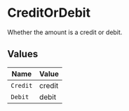 # CreditOrDebit

Whether the amount is a credit or debit.


## Values

| Name     | Value    |
| -------- | -------- |
| `Credit` | credit   |
| `Debit`  | debit    |